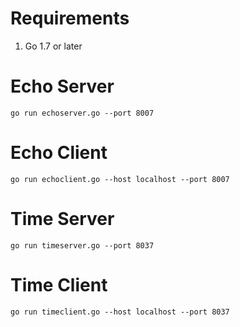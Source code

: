# Requirements
1. Go 1.7 or later

# Echo Server

`go run echoserver.go --port 8007`

# Echo Client

`go run echoclient.go --host localhost --port 8007`

# Time Server

`go run timeserver.go --port 8037`

# Time Client

`go run timeclient.go --host localhost --port 8037`
